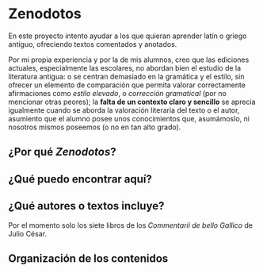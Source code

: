 # Zenodotos 

En este proyecto intento ayudar a los que quieran aprender latín o griego antiguo, ofreciendo textos comentados y anotados.  

Por mi propia experiencia y por la de mis alumnos, creo que las ediciones actuales, especialmente las escolares, no abordan bien el estudio de la literatura antigua: o se centran demasiado en la gramática y el estilo, sin ofrecer un elemento de comparación que permita valorar correctamente afirmaciones como *estilo elevado*, o *corrección gramatical* (por no mencionar otras peores); la **falta de un contexto claro y sencillo** se aprecia igualmente cuando se aborda la valoración literaria del texto o el autor, asumiento que el alumno posee unos conocimientos que, asumámoslo, ni nosotros mismos poseemos (o no en tan alto grado).

## ¿Por qué *Zenodotos*?

## ¿Qué puedo encontrar aquí?

## ¿Qué autores o textos incluye?
Por el momento solo los siete libros de los *Commentarii de bello Gallico* de Julio César.

## Organización de los contenidos
